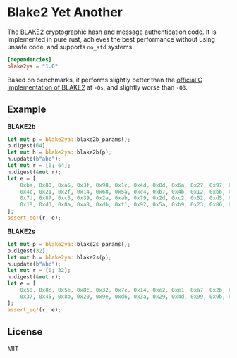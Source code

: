 # Blake2 Yet Another

The [BLAKE2](https://www.rfc-editor.org/rfc/rfc7693.html) cryptographic hash and message authentication code. It is implemented in pure rust, achieves the best performance without using unsafe code, and supports `no_std` systems.

```toml
[dependencies]
blake2ya = "1.0"
```

Based on benchmarks, it performs slightly better than the [official C implementation of BLAKE2](https://github.com/BLAKE2/BLAKE2/blob/master/ref/blake2b-ref.c) at `-Os`, and slightly worse than `-O3`.

## Example

**BLAKE2b**

```rust
let mut p = blake2ya::blake2b_params();
p.digest(64);
let mut h = blake2ya::blake2b(p);
h.update(b"abc");
let mut r = [0; 64];
h.digest(&mut r);
let e = [
    0xba, 0x80, 0xa5, 0x3f, 0x98, 0x1c, 0x4d, 0x0d, 0x6a, 0x27, 0x97, 0xb6, 0x9f, 0x12, 0xf6, 0xe9,
    0x4c, 0x21, 0x2f, 0x14, 0x68, 0x5a, 0xc4, 0xb7, 0x4b, 0x12, 0xbb, 0x6f, 0xdb, 0xff, 0xa2, 0xd1,
    0x7d, 0x87, 0xc5, 0x39, 0x2a, 0xab, 0x79, 0x2d, 0xc2, 0x52, 0xd5, 0xde, 0x45, 0x33, 0xcc, 0x95,
    0x18, 0xd3, 0x8a, 0xa8, 0xdb, 0xf1, 0x92, 0x5a, 0xb9, 0x23, 0x86, 0xed, 0xd4, 0x00, 0x99, 0x23,
];
assert_eq!(r, e);
```

**BLAKE2s**

```rust
let mut p = blake2ya::blake2s_params();
p.digest(32);
let mut h = blake2ya::blake2s(p);
h.update(b"abc");
let mut r = [0; 32];
h.digest(&mut r);
let e = [
    0x50, 0x8c, 0x5e, 0x8c, 0x32, 0x7c, 0x14, 0xe2, 0xe1, 0xa7, 0x2b, 0xa3, 0x4e, 0xeb, 0x45, 0x2f,
    0x37, 0x45, 0x8b, 0x20, 0x9e, 0xd6, 0x3a, 0x29, 0x4d, 0x99, 0x9b, 0x4c, 0x86, 0x67, 0x59, 0x82,
];
assert_eq!(r, e);
```

## License

MIT

